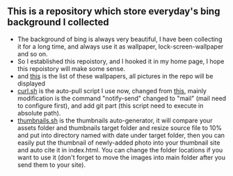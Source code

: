 ## This is a repository which store everyday's bing background I collected
- The background of bing is always very beautiful, I have been collecting it for a long time, and always use it as wallpaper, lock-screen-wallpaper and so on.
- So I established this repoistory, and I hooked it in my home page, I hope this repoistory will make some sense.
- and [this](https://sirius1242.github.io/bing-wallpaper-collect/) is the list of these wallpapers, all pictures in the repo will be displayed
- [curl.sh](./curl.sh) is the auto-pull script I use now, changed from [this](https://github.com/sirius1242/script/blob/master/curl.sh), mainly modification is the command "notify-send" changed to "mail" (mail need to configure first), and add git part (this script need to execute in absolute path).
- [thumbnails.sh](./thumbnails.sh) is the thumbnails auto-generator, it will compare your assets folder and thumbnails target folder and resize source file to 10% and put into directory named with date under target folder, then you can easily put the thumbnail of newly-added photo into your thumbnail site and auto cite it in index.html. You can change the folder locations if you want to use it (don't forget to move the images into main folder after you send them to your site).
